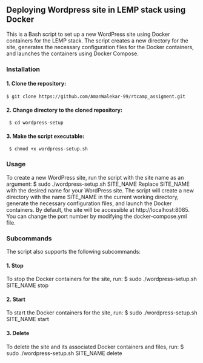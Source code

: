 ## Deploying Wordpress site in LEMP stack using Docker

   This is a Bash script to set up a new WordPress site using Docker containers for the LEMP stack. The script creates a new directory for the site, generates the necessary configuration files for    the Docker containers, and launches the containers using Docker Compose.

### Installation
#### 1.	Clone the repository:
    $ git clone https://github.com/AmanWalekar-99/rtcamp_assigment.git

#### 2.	Change directory to the cloned repository:
     $ cd wordpress-setup

#### 3. Make the script executable:
     $ chmod +x wordpress-setup.sh

### Usage
To create a new WordPress site, run the script with the site name as an argument:
$ sudo ./wordpress-setup.sh SITE_NAME
Replace SITE_NAME with the desired name for your WordPress site.
The script will create a new directory with the name SITE_NAME in the current working directory, generate the necessary configuration files, and launch the Docker containers.
By default, the site will be accessible at http://localhost:8085. You can change the port number by modifying the docker-compose.yml file.

### Subcommands
The script also supports the following subcommands:

#### 1.	Stop 
To stop the Docker containers for the site, run:
$ sudo ./wordpress-setup.sh SITE_NAME stop



#### 2.	Start
To start the Docker containers for the site, run:
$ sudo ./wordpress-setup.sh SITE_NAME start

#### 3.	Delete
To delete the site and its associated Docker containers and files, run:
$ sudo ./wordpress-setup.sh SITE_NAME delete
